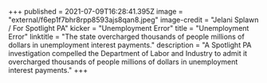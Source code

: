 +++
published = 2021-07-09T16:28:41.395Z
image = "external/f6ep1f7bhr8rpp8593ajs8qan8.jpeg"
image-credit = "Jelani Splawn / For Spotlight PA"
kicker = "Unemployment Error"
title = "Unemployment Error"
linktitle = "The state overcharged thousands of people millions of dollars in unemployment interest payments."
description = "A Spotlight PA investigation compelled the Department of Labor and Industry to admit it overcharged thousands of people millions of dollars in unemployment interest payments."
+++
